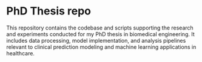 # PhD Thesis repo
This repository contains the codebase and scripts supporting the research and experiments conducted for my PhD thesis in biomedical engineering. It includes data processing, model implementation, and analysis pipelines relevant to clinical prediction modeling and machine learning applications in healthcare.
